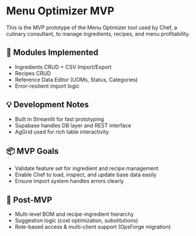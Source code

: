 # Menu Optimizer MVP

This is the MVP prototype of the Menu Optimizer tool used by Chef, a culinary consultant, to manage ingredients, recipes, and menu profitability.

## 🧩 Modules Implemented
- Ingredients CRUD + CSV Import/Export
- Recipes CRUD
- Reference Data Editor (UOMs, Status, Categories)
- Error-resilient import logic

## 💡 Development Notes
- Built in Streamlit for fast prototyping
- Supabase handles DB layer and REST interface
- AgGrid used for rich table interactivity

## 📦 MVP Goals
- Validate feature set for ingredient and recipe management
- Enable Chef to load, inspect, and update base data easily
- Ensure import system handles errors clearly

## 🚧 Post-MVP
- Multi-level BOM and recipe-ingredient hierarchy
- Suggestion logic (cost optimization, substitutions)
- Role-based access & multi-client support (OpsForge migration)